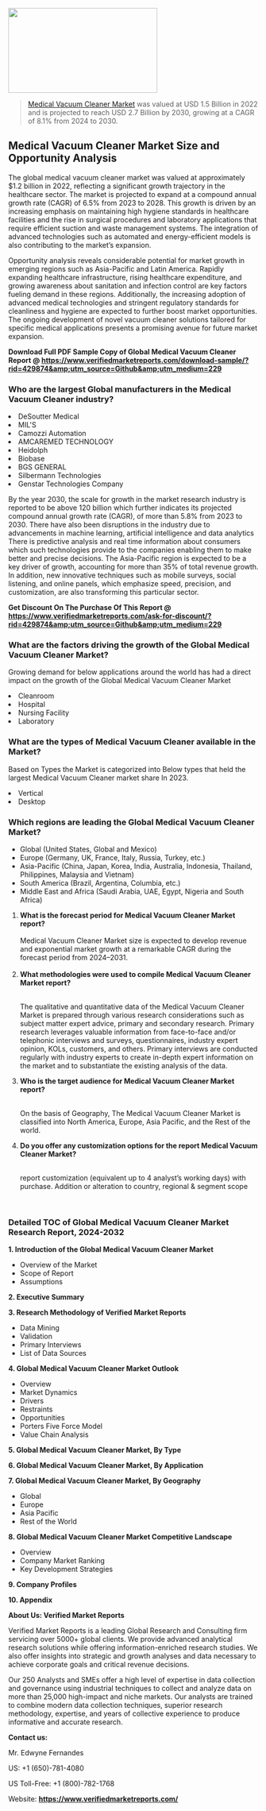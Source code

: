 <img src="https://ffe5etoiles.com/wp-content/uploads/2024/12/MST1-300x171.png" alt="" width="300" height="171" class="alignnone size-medium wp-image-20088" /><blockquote><p><p><a href="https://www.verifiedmarketreports.com/download-sample/?rid=429874&utm_source=Github&utm_medium=229" target="_blank">Medical Vacuum Cleaner Market</a> was valued at USD 1.5 Billion in 2022 and is projected to reach USD 2.7 Billion by 2030, growing at a CAGR of 8.1% from 2024 to 2030.</p></blockquote><p><h2>Medical Vacuum Cleaner Market Size and Opportunity Analysis</h2><p>The global medical vacuum cleaner market was valued at approximately $1.2 billion in 2022, reflecting a significant growth trajectory in the healthcare sector. The market is projected to expand at a compound annual growth rate (CAGR) of 6.5% from 2023 to 2028. This growth is driven by an increasing emphasis on maintaining high hygiene standards in healthcare facilities and the rise in surgical procedures and laboratory applications that require efficient suction and waste management systems. The integration of advanced technologies such as automated and energy-efficient models is also contributing to the market’s expansion.</p><p>Opportunity analysis reveals considerable potential for market growth in emerging regions such as Asia-Pacific and Latin America. Rapidly expanding healthcare infrastructure, rising healthcare expenditure, and growing awareness about sanitation and infection control are key factors fueling demand in these regions. Additionally, the increasing adoption of advanced medical technologies and stringent regulatory standards for cleanliness and hygiene are expected to further boost market opportunities. The ongoing development of novel vacuum cleaner solutions tailored for specific medical applications presents a promising avenue for future market expansion.</p></p><p class=""><strong>Download Full PDF Sample Copy of Global Medical Vacuum Cleaner Report @ <a href="https://www.verifiedmarketreports.com/download-sample/?rid=429874&amp;utm_source=Github&amp;utm_medium=229" target="_blank">https://www.verifiedmarketreports.com/download-sample/?rid=429874&amp;utm_source=Github&amp;utm_medium=229</a></strong></p><h3 id="" class="">Who are the largest Global manufacturers in the Medical Vacuum Cleaner industry?</h3><p><li>DeSoutter Medical</li><li> MIL'S</li><li> Camozzi Automation</li><li> AMCAREMED TECHNOLOGY</li><li> Heidolph</li><li> Biobase</li><li> BGS GENERAL</li><li> Silbermann Technologies</li><li> Genstar Technologies Company</li></p><div class=""><div class="" dir="" data-message-author-role="" data-message-id="" data-message-model-slug=""><div class=""><div class=""><div class=""><div class="" dir="" data-message-author-role="" data-message-id="" data-message-model-slug=""><div class=""><div class=""><p>By the year 2030, the scale for growth in the market research industry is reported to be above 120 billion which further indicates its projected compound annual growth rate (CAGR), of more than 5.8% from 2023 to 2030. There have also been disruptions in the industry due to advancements in machine learning, artificial intelligence and data analytics There is predictive analysis and real time information about consumers which such technologies provide to the companies enabling them to make better and precise decisions. The Asia-Pacific region is expected to be a key driver of growth, accounting for more than 35% of total revenue growth. In addition, new innovative techniques such as mobile surveys, social listening, and online panels, which emphasize speed, precision, and customization, are also transforming this particular sector.</p><p><strong>Get Discount On The Purchase Of This Report @&nbsp; <a href="https://www.verifiedmarketreports.com/ask-for-discount/?rid=429874&amp;utm_source=Github&amp;utm_medium=229" target="_blank">https://www.verifiedmarketreports.com/ask-for-discount/?rid=429874&amp;utm_source=Github&amp;utm_medium=229</a></strong></p></div></div></div></div></div></div></div></div><h3 id="" class="">What are the factors driving the growth of the Global Medical Vacuum Cleaner Market?</h3><p id="" class="">Growing demand for below applications around the world has had a direct impact on the growth of the Global Medical Vacuum Cleaner Market</p><p id="" class=""><li>Cleanroom</li><li> Hospital</li><li> Nursing Facility</li><li> Laboratory</li></p><h3 id="" class="">What are the types of Medical Vacuum Cleaner available in the Market?</h3><p id="" class="">Based on Types the Market is categorized into Below types that held the largest Medical Vacuum Cleaner market share In 2023.</p><p id="" class=""><li>Vertical</li><li> Desktop</li></p><h3 id="" class="">Which regions are leading the Global Medical Vacuum Cleaner Market?</h3><ul><li>Global (United States, Global and Mexico)</li><li>Europe (Germany, UK, France, Italy, Russia, Turkey, etc.)</li><li>Asia-Pacific (China, Japan, Korea, India, Australia, Indonesia, Thailand, Philippines, Malaysia and Vietnam)</li><li>South America (Brazil, Argentina, Columbia, etc.)</li><li>Middle East and Africa (Saudi Arabia, UAE, Egypt, Nigeria and South Africa)</li></ul><p><ol><li><strong>What is the forecast period for Medical Vacuum Cleaner Market report?<br /></strong><br /><span data-sheets-root="1" data-sheets-value="{&quot;1&quot;:2,&quot;2&quot;:&quot;XXXX size is expected to develop revenue and exponential market growth at a remarkable CAGR during the forecast period from 2024&ndash;2030.&quot;}" data-sheets-userformat="{&quot;2&quot;:12674,&quot;4&quot;:{&quot;1&quot;:2,&quot;2&quot;:16776960},&quot;10&quot;:2,&quot;11&quot;:0,&quot;15&quot;:&quot;Arial&quot;,&quot;16&quot;:12}">Medical Vacuum Cleaner Market size is expected to develop revenue and exponential market growth at a remarkable CAGR during the forecast period from 2024&ndash;2031.</span><br /><br /></li><li><strong>What methodologies were used to compile Medical Vacuum Cleaner Market report?<br /><br /></strong><p>The qualitative and quantitative data of the&nbsp;Medical Vacuum Cleaner Market is prepared through various research considerations such as subject matter expert advice, primary and secondary research. Primary research leverages valuable information from face-to-face and/or telephonic interviews and surveys, questionnaires, industry expert opinion, KOLs, customers, and others. Primary interviews are conducted regularly with industry experts to create in-depth expert information on the market and to substantiate the existing analysis of the data.&nbsp;</p></li><li><strong>Who is the target audience for Medical Vacuum Cleaner Market report?<br /><br /></strong><p>On the basis of Geography, The&nbsp;Medical Vacuum Cleaner Market is classified into North America, Europe, Asia Pacific, and the Rest of the world.</p></li><li><strong>Do you offer any customization options for the report Medical Vacuum Cleaner Market?<br /><br /></strong><p>report customization (equivalent up to 4 analyst&rsquo;s working days) with purchase. Addition or alteration to country, regional &amp; segment scope</p><p>&nbsp;</p></li></ol></p><h3 id="" class="">Detailed TOC of Global Medical Vacuum Cleaner Market Research Report, 2024-2032</h3><p id="" class=""><strong>1. Introduction of the Global Medical Vacuum Cleaner Market</strong></p><ul><li>Overview of the Market</li><li>Scope of Report</li><li>Assumptions</li></ul><p id="" class=""><strong>2. Executive Summary</strong></p><p id="" class=""><strong>3. Research Methodology of&nbsp;Verified Market Reports</strong></p><ul><li>Data Mining</li><li>Validation</li><li>Primary Interviews</li><li>List of Data Sources</li></ul><p id="" class=""><strong>4. Global Medical Vacuum Cleaner Market Outlook</strong></p><ul><li>Overview</li><li>Market Dynamics</li><li>Drivers</li><li>Restraints</li><li>Opportunities</li><li>Porters Five Force Model</li><li>Value Chain Analysis</li></ul><p id="" class=""><strong>5. Global Medical Vacuum Cleaner Market, By&nbsp;Type</strong></p><p id="" class=""><strong>6. Global Medical Vacuum Cleaner Market, By Application</strong></p><p id="" class=""><strong>7. Global Medical Vacuum Cleaner Market, By Geography</strong></p><ul><li>Global</li><li>Europe</li><li>Asia Pacific</li><li>Rest of the World</li></ul><p id="" class=""><strong>8. Global Medical Vacuum Cleaner Market Competitive Landscape</strong></p><ul><li>Overview</li><li>Company Market Ranking</li><li>Key Development Strategies</li></ul><p id="" class=""><strong>9. Company Profiles</strong></p><p id="" class=""><strong>10. Appendix</strong></p><p id="" class=""><strong>About Us: Verified Market Reports</strong></p><p id="" class="">Verified Market Reports is a leading Global Research and Consulting firm servicing over 5000+ global clients. We provide advanced analytical research solutions while offering information-enriched research studies. We also offer insights into strategic and growth analyses and data necessary to achieve corporate goals and critical revenue decisions.</p><p id="" class="">Our 250 Analysts and SMEs offer a high level of expertise in data collection and governance using industrial techniques to collect and analyze data on more than 25,000 high-impact and niche markets. Our analysts are trained to combine modern data collection techniques, superior research methodology, expertise, and years of collective experience to produce informative and accurate research.</p><p id="" class=""><strong>Contact us:</strong></p><p id="" class="">Mr. Edwyne Fernandes</p><p id="" class="">US: +1 (650)-781-4080</p><p id="" class="">US Toll-Free: +1 (800)-782-1768</p><p id="" class="">Website: <a target="" data-test-app-aware-link=""><strong>https://www.verifiedmarketreports.com/</strong></a></p>

